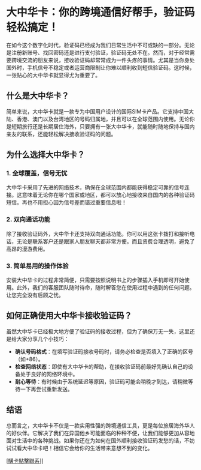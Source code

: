 # 大中华卡：你的跨境通信好帮手，验证码轻松搞定！

在如今这个数字化时代，验证码已经成为我们日常生活中不可或缺的一部分。无论是注册新账号、找回密码还是进行支付验证，验证码无处不在。然而，对于经常需要跨境交流的朋友来说，接收验证码却常常成为一件头疼的事情。尤其是当你身处国外时，手机信号不稳定或者运营商限制让你难以顺利收到短信验证码。这时候，一张贴心的大中华卡就显得尤为重要了。

## 什么是大中华卡？

简单来说，大中华卡就是一款专为中国用户设计的国际SIM卡产品。它支持中国大陆、香港、澳门以及台湾地区的号码归属地，并且可以在全球范围内使用。无论你是短期旅行还是长期居住海外，只要拥有一张大中华卡，就能随时随地保持与国内亲友的联系，还能轻松解决接收验证码的问题。

## 为什么选择大中华卡？

### 1. 全球覆盖，信号无忧

大中华卡采用了先进的网络技术，确保在全球范围内都能获得稳定可靠的信号连接。这意味着无论你在哪个国家或地区，都可以放心地接收来自国内的各种验证码短信。再也不用担心因为信号差而错过重要信息啦！

### 2. 双向通话功能

除了接收验证码外，大中华卡还支持双向通话功能。你可以用这张卡拨打和接听电话，无论是联系客户还是跟家人朋友聊天都非常方便。而且资费合理透明，避免了高昂的漫游费用。

### 3. 简单易用的操作体验

安装大中华卡的过程非常简便，只需要按照说明书上的步骤插入手机即可开始使用。此外，我们的客服团队随时待命，随时解答您在使用过程中遇到的任何问题。让您完全没有后顾之忧。

## 如何正确使用大中华卡接收验证码？

虽然大中华卡已经极大地方便了验证码的接收过程，但为了确保万无一失，这里还是给大家分享几个小技巧：

- **确认号码格式**：在填写验证码接收号码时，请务必检查是否填入了正确的区号（如+86）。
- **检查网络状态**：即使有大中华卡的帮助，在接收验证码前最好先确认自己的设备处于良好的网络环境中。
- **耐心等待**：有时候由于系统延迟等原因，验证码可能会稍晚才到达，请稍微等待一下再尝试重新发送。

## 结语

总而言之，大中华卡不仅是一款实用性强的跨境通信工具，更是每位旅居海外华人的好伙伴。它解决了我们在异国他乡可能面临的种种不便，让我们能够更加从容地面对生活中的各种挑战。如果你还在为如何在国外顺利接收验证码发愁的话，不妨试试看大中华卡吧！相信它会给你的生活带来意想不到的变化。

[[購卡點擊聯系](https://t.me/s/esim1088)]]